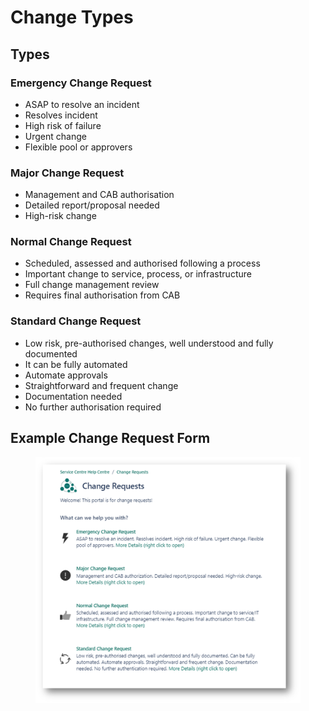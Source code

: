 # Change Types

## Types

### Emergency Change Request

* ASAP to resolve an incident
* Resolves incident
* High risk of failure
* Urgent change
* Flexible pool or approvers

### Major Change Request

* Management and CAB authorisation
* Detailed report/proposal needed
* High-risk change

### Normal Change Request

* Scheduled, assessed and authorised following a process
* Important change to service, process, or infrastructure
* Full change management review&#x20;
* Requires final authorisation from CAB&#x20;

### Standard Change Request

* Low risk, pre-authorised changes, well understood and fully documented
* It can be fully automated&#x20;
* Automate approvals
* Straightforward and frequent change
* Documentation needed
* No further authorisation required

## Example Change Request Form

<figure><img src="../../.gitbook/assets/image (3) (1) (1) (1).png" alt=""><figcaption></figcaption></figure>
